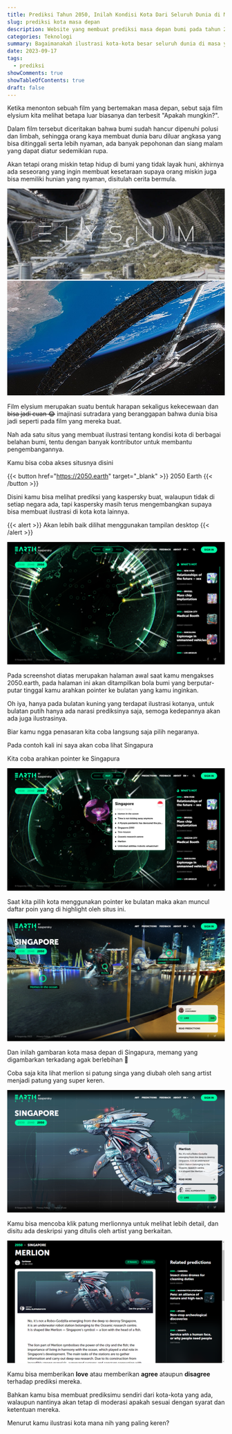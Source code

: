 ```yaml
---
title: Prediksi Tahun 2050, Inilah Kondisi Kota Dari Seluruh Dunia di Masa Depan.
slug: prediksi kota masa depan
description: Website yang membuat prediksi masa depan bumi pada tahun 2030-2050, bagaimanakah penampakannya?
categories: Teknologi
summary: Bagaimanakah ilustrasi kota-kota besar seluruh dunia di masa yang akan datang, Penasaran bagaimana kondisinya? Inilah website yang memprediksi kota di berbagai belahan dunia.
date: 2023-09-17
tags:
  - prediksi
showComments: true
showTableOfContents: true
draft: false
---
```


Ketika menonton sebuah film yang bertemakan masa depan, sebut saja film elysium kita melihat betapa luar biasanya dan terbesit "Apakah mungkin?".

Dalam film tersebut diceritakan bahwa bumi sudah hancur dipenuhi polusi dan limbah, sehingga orang kaya membuat dunia baru diluar angkasa yang bisa ditinggali serta lebih nyaman, ada banyak pepohonan dan siang malam yang dapat diatur sedemikian rupa.

Akan tetapi orang miskin tetap hidup di bumi yang tidak layak huni, akhirnya ada seseorang yang ingin membuat kesetaraan supaya orang miskin juga bisa memiliki hunian yang nyaman, disitulah cerita bermula.

![Elysium](./elysium.jpg 'source: pinterest.com')
![Elysium](./elysium2.jpg 'source: jackoftheamor.wordpress.com')

Film elysium merupakan suatu bentuk harapan sekaligus kekecewaan dan ~~bisa jadi cuan 😂~~ imajinasi sutradara yang beranggapan bahwa dunia bisa jadi seperti pada film yang mereka buat.

Nah ada satu situs yang membuat ilustrasi tentang kondisi kota di berbagai belahan bumi, tentu dengan banyak kontributor untuk membantu pengembangannya.

Kamu bisa coba akses situsnya disini

{{< button href="https://2050.earth" target="_blank" >}} 2050 Earth {{< /button >}}

Disini kamu bisa melihat prediksi yang kaspersky buat, walaupun tidak di setiap negara ada, tapi kaspersky masih terus mengembangkan supaya bisa membuat ilustrasi di kota kota lainnya.

{{< alert >}}
Akan lebih baik dilihat menggunakan tampilan desktop
{{< /alert >}}

![Homepage 2050.earth](./homepage.png 'Homepage 2050.earth')

Pada screenshot diatas merupakan halaman awal saat kamu mengakses 2050.earth, pada halaman ini akan ditampilkan bola bumi yang berputar-putar tinggal kamu arahkan pointer ke bulatan yang kamu inginkan.

Oh iya, hanya pada bulatan kuning yang terdapat ilustrasi kotanya, untuk bulatan putih hanya ada narasi prediksinya saja, semoga kedepannya akan ada juga ilustrasinya.

Biar kamu ngga penasaran kita coba langsung saja pilih negaranya.

Pada contoh kali ini saya akan coba lihat Singapura

Kita coba arahkan pointer ke Singapura

![Pilih Negara Singapore](./pilih-kotanya.png 'Prediksi Negara Singapura')

Saat kita pilih kota menggunakan pointer ke bulatan maka akan muncul daftar poin yang di highlight oleh situs ini.

![Tampilan ilustrasi negara singapura](./perhatikan-kotanya.png 'Gambaran Ilustrasi Singapura')

Dan inilah gambaran kota masa depan di Singapura, memang yang digambarkan terkadang agak berlebihan 🙂

Coba saja kita lihat merlion si patung singa yang diubah oleh sang artist menjadi patung yang super keren.

![Ilustrasi Merlion](./merlion.png 'Patung Merlion')

Kamu bisa mencoba klik patung merlionnya untuk melihat lebih detail, dan disitu ada deskripsi yang ditulis oleh artist yang berkaitan.

![Deskripsi patung merlion](./deskripsi-merlion.png 'Deskripsi dari Patung Merlion')

Kamu bisa memberikan **love** atau memberikan **agree** ataupun **disagree** terhadap prediksi mereka.

Bahkan kamu bisa membuat prediksimu sendiri dari kota-kota yang ada, walaupun nantinya akan tetap di moderasi apakah sesuai dengan syarat dan ketentuan mereka.

Menurut kamu ilustrasi kota mana nih yang paling keren?
